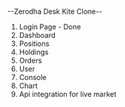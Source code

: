 --Zerodha Desk Kite Clone--

1. Login Page - Done
2. Dashboard
3. Positions 
4. Holdings
5. Orders
6. User
7. Console
8. Chart
9. Api integration for live market 